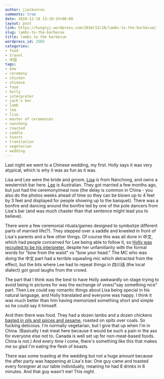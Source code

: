 ```yaml
---
author: jjackunrau
comments: true
date: 2010-12-18 13:10:33+00:00
layout: post
link: https://hungryj.wordpress.com/2010/12/18/lambs-to-the-barbecue/
slug: lambs-to-the-barbecue
title: lambs to the barbecue
wordpress_id: 2565
categories:
- food
- travel
- 中国
tags:
- bow
- ceremony
- chicken
- chinese
- food
- holly
- interpreter
- jack's bar
- lamb
- lee
- lisa
- master of ceremonies
- nanchong
- roasted
- saddle
- toasts
- translation
- vegetarian
- wedding
---
```


Last night we went to a Chinese wedding, my first. Holly says it was very atypical, which is why it was as fun as it was. 

Lisa and Lee were the bride and groom. [Lisa](http://www.flickr.com/photos/hungry_j/5271075748/) is from Nanchong, and owns a westernish bar here. [Lee](http://www.flickr.com/photos/hungry_j/5271070798/) is Australian. They got married a few months ago, but just had the ceremony/meal now (the delay is common in China - you also do the photos weeks ahead of time so they can be blown up to 4 feet by 3 feet and displayed for people showing up to the banquet). There was a bonfire and dancing around the bonfire led by one of the pole dancers from Lisa's bar (and was much chaster than that sentence might lead you to believe).

There were a few ceremonial rituals/games designed to symbolize different parts of married life(?). They stepped over a saddle and kneeled in front of Lisa's parents and a few other things. Of course this was all done in 中文, which had people concerned for Lee being able to follow it, so [Holly was recruited to be his interpreter](http://www.flickr.com/photos/hungry_j/5270474225/), despite her unfamiliarity with the formal words for "bow from the waist" vs "bow your head." The MC who was doing the 中文 part had a terrible squealing mic which detracted from the effect, but the bits where Lee had to repeat things in 四川话 (the local dialect) got good laughs from the crowd. 

The part that I think was the best to have Holly awkwardly on stage trying to avoid being in pictures for was the exchange of vows/"say something nice" part. Then Lee could say romantic things about Lisa being special in his natural language, and Holly translated and everyone was happy. I think it was much better than him having memorized something short and simple so he could say it himself.

And then there was food. They had a dozen lambs and a dozen chickens [basted in oils and spices and sesame](http://www.flickr.com/photos/hungry_j/5270456443/), roasted on spits over coals. So fucking delicious. I'm normally vegetarian, but I give that up when I'm in China. (Basically I eat meat here because it would be such a pain in the ass for everyone else not to. Canada is well set up for non-meat-based foods. China is not.) And every time I come, there's something like this that makes me so glad I'm eating the flesh of beasts.

There was some toasting at the wedding but not a huge amount because the after party was happening at Lisa's bar. One guy came and toasted every foreigner at our table individually, meaning he had 8 drinks in 6 minutes. And that guy wasn't me! This night.
